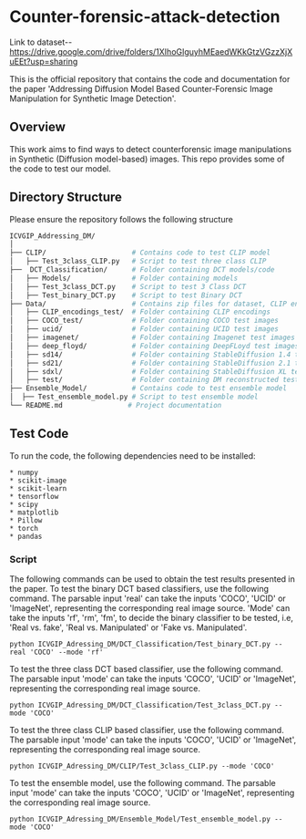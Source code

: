 # Counter-forensic-attack-detection


Link to dataset--https://drive.google.com/drive/folders/1XIhoGIguyhMEaedWKkGtzVGzzXjXuEEt?usp=sharing

This is the official repository that contains the code and documentation for the paper 'Addressing Diffusion Model Based Counter-Forensic Image Manipulation for Synthetic Image Detection'.

## Overview

This work aims to find ways to detect counterforensic image manipulations in Synthetic (Diffusion model-based) images. This repo provides some of the code to test our model.

## Directory Structure
Please ensure the repository follows the following structure
```bash
ICVGIP_Addressing_DM/
│
├── CLIP/                     # Contains code to test CLIP model
│   ├── Test_3class_CLIP.py   # Script to test three class CLIP
├──  DCT_Classification/      # Folder containing DCT models/code
│   ├── Models/               # Folder containing models
│   ├── Test_3class_DCT.py    # Script to test 3 Class DCT
│   ├── Test_binary_DCT.py    # Script to test Binary DCT
├── Data/                     # Contains zip files for dataset, CLIP encodings
│   ├── CLIP_encodings_test/  # Folder containing CLIP encodings
│   ├── COCO_test/            # Folder containing COCO test images
│   ├── ucid/                 # Folder containing UCID test images
│   ├── imagenet/             # Folder containing Imagenet test images
│   ├── deep_floyd/           # Folder containing DeepFLoyd test images
│   ├── sd14/                 # Folder containing StableDiffusion 1.4 test images
│   ├── sd21/                 # Folder containing StableDiffusion 2.1 test images
│   ├── sdxl/                 # Folder containing StableDiffusion XL test images
│   ├── test/                 # Folder containing DM reconstructed test images
├── Ensemble_Model/           # Contains code to test ensemble model 
│  ├── Test_ensemble_model.py # Script to test ensemble model             
└── README.md                # Project documentation
```
## Test Code
To run the code, the following dependencies need to be installed:
```
* numpy
* scikit-image
* scikit-learn
* tensorflow
* scipy
* matplotlib
* Pillow
* torch
* pandas
```

### Script
The following commands can be used to obtain the test results presented in the paper.
To test the binary DCT based classifiers, use the following command. The parsable input 'real' can take the inputs 'COCO', 'UCID' or 'ImageNet', representing the corresponding real image source. 'Mode' can take the inputs 'rf', 'rm', 'fm', to decide the binary classifier to be tested, i.e, 'Real vs. fake', 'Real vs. Manipulated' or 'Fake vs. Manipulated'. 
```
python ICVGIP_Adressing_DM/DCT_Classification/Test_binary_DCT.py --real 'COCO' --mode 'rf'
```
To test the three class DCT based classifier, use the following command. The parsable input 'mode' can take the inputs 'COCO', 'UCID' or 'ImageNet', representing the corresponding real image source.
```
python ICVGIP_Adressing_DM/DCT_Classification/Test_3class_DCT.py --mode 'COCO'
```
To test the three class CLIP based classifier, use the following command. The parsable input 'mode' can take the inputs 'COCO', 'UCID' or 'ImageNet', representing the corresponding real image source.
```
python ICVGIP_Adressing_DM/CLIP/Test_3class_CLIP.py --mode 'COCO'
```
To test the ensemble model, use the following command. The parsable input 'mode' can take the inputs 'COCO', 'UCID' or 'ImageNet', representing the corresponding real image source.
```
python ICVGIP_Adressing_DM/Ensemble_Model/Test_ensemble_model.py --mode 'COCO'
```


